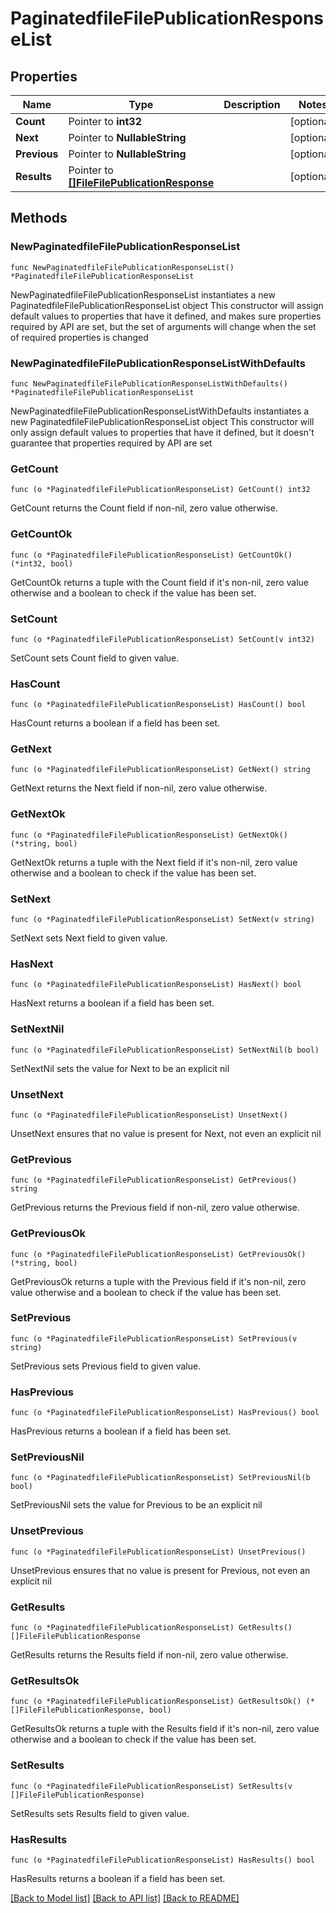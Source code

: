 # PaginatedfileFilePublicationResponseList

## Properties

Name | Type | Description | Notes
------------ | ------------- | ------------- | -------------
**Count** | Pointer to **int32** |  | [optional] 
**Next** | Pointer to **NullableString** |  | [optional] 
**Previous** | Pointer to **NullableString** |  | [optional] 
**Results** | Pointer to [**[]FileFilePublicationResponse**](FileFilePublicationResponse.md) |  | [optional] 

## Methods

### NewPaginatedfileFilePublicationResponseList

`func NewPaginatedfileFilePublicationResponseList() *PaginatedfileFilePublicationResponseList`

NewPaginatedfileFilePublicationResponseList instantiates a new PaginatedfileFilePublicationResponseList object
This constructor will assign default values to properties that have it defined,
and makes sure properties required by API are set, but the set of arguments
will change when the set of required properties is changed

### NewPaginatedfileFilePublicationResponseListWithDefaults

`func NewPaginatedfileFilePublicationResponseListWithDefaults() *PaginatedfileFilePublicationResponseList`

NewPaginatedfileFilePublicationResponseListWithDefaults instantiates a new PaginatedfileFilePublicationResponseList object
This constructor will only assign default values to properties that have it defined,
but it doesn't guarantee that properties required by API are set

### GetCount

`func (o *PaginatedfileFilePublicationResponseList) GetCount() int32`

GetCount returns the Count field if non-nil, zero value otherwise.

### GetCountOk

`func (o *PaginatedfileFilePublicationResponseList) GetCountOk() (*int32, bool)`

GetCountOk returns a tuple with the Count field if it's non-nil, zero value otherwise
and a boolean to check if the value has been set.

### SetCount

`func (o *PaginatedfileFilePublicationResponseList) SetCount(v int32)`

SetCount sets Count field to given value.

### HasCount

`func (o *PaginatedfileFilePublicationResponseList) HasCount() bool`

HasCount returns a boolean if a field has been set.

### GetNext

`func (o *PaginatedfileFilePublicationResponseList) GetNext() string`

GetNext returns the Next field if non-nil, zero value otherwise.

### GetNextOk

`func (o *PaginatedfileFilePublicationResponseList) GetNextOk() (*string, bool)`

GetNextOk returns a tuple with the Next field if it's non-nil, zero value otherwise
and a boolean to check if the value has been set.

### SetNext

`func (o *PaginatedfileFilePublicationResponseList) SetNext(v string)`

SetNext sets Next field to given value.

### HasNext

`func (o *PaginatedfileFilePublicationResponseList) HasNext() bool`

HasNext returns a boolean if a field has been set.

### SetNextNil

`func (o *PaginatedfileFilePublicationResponseList) SetNextNil(b bool)`

 SetNextNil sets the value for Next to be an explicit nil

### UnsetNext
`func (o *PaginatedfileFilePublicationResponseList) UnsetNext()`

UnsetNext ensures that no value is present for Next, not even an explicit nil
### GetPrevious

`func (o *PaginatedfileFilePublicationResponseList) GetPrevious() string`

GetPrevious returns the Previous field if non-nil, zero value otherwise.

### GetPreviousOk

`func (o *PaginatedfileFilePublicationResponseList) GetPreviousOk() (*string, bool)`

GetPreviousOk returns a tuple with the Previous field if it's non-nil, zero value otherwise
and a boolean to check if the value has been set.

### SetPrevious

`func (o *PaginatedfileFilePublicationResponseList) SetPrevious(v string)`

SetPrevious sets Previous field to given value.

### HasPrevious

`func (o *PaginatedfileFilePublicationResponseList) HasPrevious() bool`

HasPrevious returns a boolean if a field has been set.

### SetPreviousNil

`func (o *PaginatedfileFilePublicationResponseList) SetPreviousNil(b bool)`

 SetPreviousNil sets the value for Previous to be an explicit nil

### UnsetPrevious
`func (o *PaginatedfileFilePublicationResponseList) UnsetPrevious()`

UnsetPrevious ensures that no value is present for Previous, not even an explicit nil
### GetResults

`func (o *PaginatedfileFilePublicationResponseList) GetResults() []FileFilePublicationResponse`

GetResults returns the Results field if non-nil, zero value otherwise.

### GetResultsOk

`func (o *PaginatedfileFilePublicationResponseList) GetResultsOk() (*[]FileFilePublicationResponse, bool)`

GetResultsOk returns a tuple with the Results field if it's non-nil, zero value otherwise
and a boolean to check if the value has been set.

### SetResults

`func (o *PaginatedfileFilePublicationResponseList) SetResults(v []FileFilePublicationResponse)`

SetResults sets Results field to given value.

### HasResults

`func (o *PaginatedfileFilePublicationResponseList) HasResults() bool`

HasResults returns a boolean if a field has been set.


[[Back to Model list]](../README.md#documentation-for-models) [[Back to API list]](../README.md#documentation-for-api-endpoints) [[Back to README]](../README.md)


